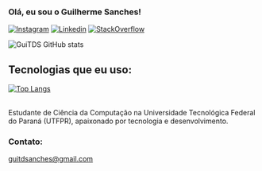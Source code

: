 
### Olá, eu sou o Guilherme Sanches!
[![Instagram](https://img.shields.io/badge/Instagram-E4405F?style=for-the-badge&logo=instagram&logoColor=white)](https://www.instagram.com/gui_sanches__/)
[![Linkedin](https://img.shields.io/badge/LinkedIn-0077B5?style=for-the-badge&logo=linkedin&logoColor=white)](https://www.linkedin.com/in/guilherme-teixeira-domingues-sanches-b929b51ba/)
[![StackOverflow](https://img.shields.io/badge/Stack_Overflow-FE7A16?style=for-the-badge&logo=stack-overflow&logoColor=white)](https://stackoverflow.com/users/20209225/guitds)

![GuiTDS GitHub stats](https://github-readme-stats.vercel.app/api?username=GuiTDS&show_icons=true&theme=dracula)

## Tecnologias que eu uso:



[![Top Langs](https://github-readme-stats.vercel.app/api/top-langs/?username=GuiTDS&layout=compact)](https://github.com/anuraghazra/github-readme-stats)

<br>
Estudante de Ciência da Computação na Universidade Tecnológica Federal do Paraná (UTFPR), apaixonado por tecnologia e desenvolvimento.


### Contato:
guitdsanches@gmail.com
